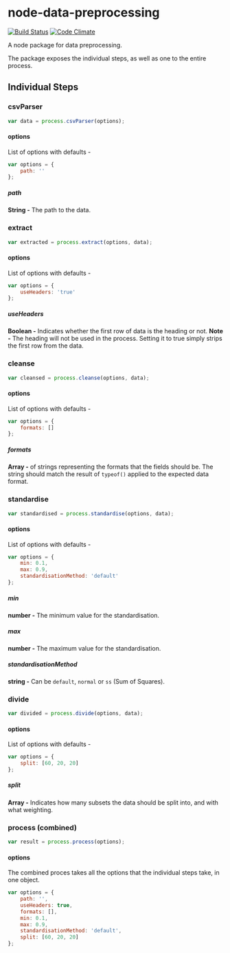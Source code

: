 # node-data-preprocessing
[![Build Status](https://img.shields.io/travis/maael/node-data-preprocessing.svg)](https://travis-ci.org/maael/node-data-preprocessing)
[![Code Climate](https://img.shields.io/codeclimate/github/maael/node-data-preprocessing.svg)](https://codeclimate.com/github/maael/node-data-preprocessing)

A node package for data preprocessing.

The package exposes the individual steps, as well as one to the entire process.

## Individual Steps
### csvParser
```js
var data = process.csvParser(options);
```
#### options
List of options with defaults -
```js
var options = {
    path: ''
};
```
##### path
**String -** The path to the data.

### extract
```js
var extracted = process.extract(options, data);
```
#### options
List of options with defaults -
```js
var options = {
    useHeaders: 'true'
};
```
##### useHeaders
**Boolean -**  Indicates whether the first row of data is the heading or not.
**Note -** The heading will not be used in the process. Setting it to true simply strips the first row from the data.

### cleanse
```js
var cleansed = process.cleanse(options, data);
```
#### options
List of options with defaults -
```js
var options = {
    formats: []
};
```
##### formats
**Array -** of strings representing the formats that the fields should be. The string should match the result of ```typeof()``` applied to the expected data format.

### standardise
```js
var standardised = process.standardise(options, data);
```
#### options
List of options with defaults -
```js
var options = {
    min: 0.1,
    max: 0.9,
    standardisationMethod: 'default'
};
```
##### min
**number -** The minimum value for the standardisation.

##### max
**number -** The maximum value for the standardisation.

##### standardisationMethod
**string -** Can be ```default```, ```normal``` or ```ss``` (Sum of Squares).

### divide
```js
var divided = process.divide(options, data);
```
#### options
List of options with defaults -
```js
var options = {
    split: [60, 20, 20]
};
```
##### split
**Array -** Indicates how many subsets the data should be split into, and with what weighting. 

### process (combined)
```js
var result = process.process(options);
```
#### options
The combined proces takes all the options that the individual steps take, in one object.
```js
var options = {
    path: '',
    useHeaders: true,
    formats: [],
    min: 0.1,
    max: 0.9,
    standardisationMethod: 'default',
    split: [60, 20, 20]
};
```

